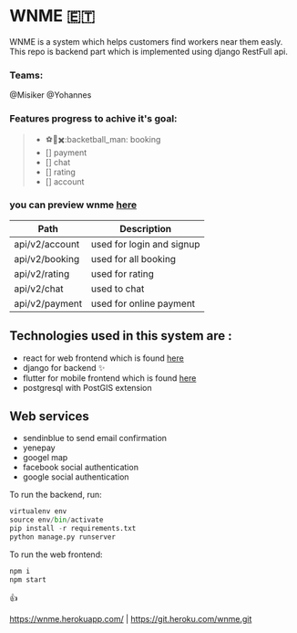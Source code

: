 # WNME :ethiopia:

WNME is a system which helps customers find workers near them easly. This repo is backend part which is implemented using django RestFull api.
### Teams:
@Misiker
@Yohannes
### Features progress to achive it's goal:
> * :soccer::goal_net::heavy_multiplication_x::backetball_man: booking
> * [] payment
> * [] chat
> * [] rating
> * [] account
### you can preview wnme <a href="wnme.herokuapp.com">here</a>

Path                  | Description
----------------------|--------------------------------
api/v2/account        | used for login and signup
api/v2/booking        | used for all booking
api/v2/rating         | used for rating
api/v2/chat           | used to chat
api/v2/payment        | used for online payment

## Technologies used in this system are :
* react for web frontend which is found <a href="https://github.com/mskrdgafie/wnme_front_end">here</a>
* django for backend :sparkles:
* flutter for mobile frontend which is found <a href="">here</a>
* postgresql with PostGIS extension
## Web services
* sendinblue to send email confirmation
* yenepay
* googel map
* facebook social authentication
* google social authentication

To run the backend, run:
``` python
virtualenv env
source env/bin/activate
pip install -r requirements.txt
python manage.py runserver
```
   

To run the web frontend:
``` javascript 
npm i
npm start
```

:+1:


https://wnme.herokuapp.com/ | https://git.heroku.com/wnme.git